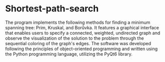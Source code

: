# Shortest-path-search
The program implements the following methods for finding a minimum spanning tree: Prim, Kruskal, and Borůvka. It features a graphical interface that enables users to specify a connected, weighted, undirected graph and observe the visualization of the solution to the problem through the sequential coloring of the graph's edges. 
The software was developed following the principles of object-oriented programming and written using the Python programming language, utilizing the PyQt6 library.
